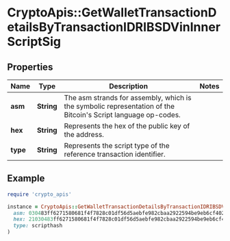 # CryptoApis::GetWalletTransactionDetailsByTransactionIDRIBSDVinInnerScriptSig

## Properties

| Name | Type | Description | Notes |
| ---- | ---- | ----------- | ----- |
| **asm** | **String** | The asm strands for assembly, which is the symbolic representation of the Bitcoin&#39;s Script language op-codes. |  |
| **hex** | **String** | Represents the hex of the public key of the address. |  |
| **type** | **String** | Represents the script type of the reference transaction identifier. |  |

## Example

```ruby
require 'crypto_apis'

instance = CryptoApis::GetWalletTransactionDetailsByTransactionIDRIBSDVinInnerScriptSig.new(
  asm: 030483ff6271580681f4f7828c01df56d5aebfe982cbaa2922594be9eb6cf40206 OP_CHECKSIG,
  hex: 21030483ff6271580681f4f7828c01df56d5aebfe982cbaa2922594be9eb6cf40206ac,
  type: scripthash
)
```

